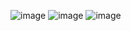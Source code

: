 ![image](https://github.com/user-attachments/assets/4ac5972c-af20-4c71-be4a-35391f9713ba)
![image](https://github.com/user-attachments/assets/c32725bb-8799-4aae-8440-ae58c099a5a5)
![image](https://github.com/user-attachments/assets/0afbb0a5-09a0-4e9e-aa29-f4b83332a819)

